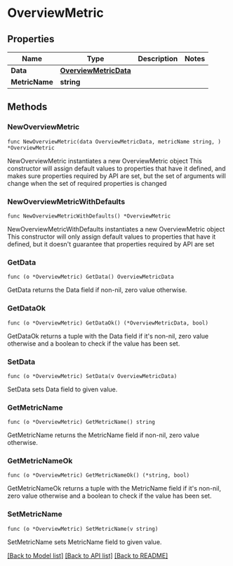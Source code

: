 # OverviewMetric

## Properties

Name | Type | Description | Notes
------------ | ------------- | ------------- | -------------
**Data** | [**OverviewMetricData**](OverviewMetricData.md) |  | 
**MetricName** | **string** |  | 

## Methods

### NewOverviewMetric

`func NewOverviewMetric(data OverviewMetricData, metricName string, ) *OverviewMetric`

NewOverviewMetric instantiates a new OverviewMetric object
This constructor will assign default values to properties that have it defined,
and makes sure properties required by API are set, but the set of arguments
will change when the set of required properties is changed

### NewOverviewMetricWithDefaults

`func NewOverviewMetricWithDefaults() *OverviewMetric`

NewOverviewMetricWithDefaults instantiates a new OverviewMetric object
This constructor will only assign default values to properties that have it defined,
but it doesn't guarantee that properties required by API are set

### GetData

`func (o *OverviewMetric) GetData() OverviewMetricData`

GetData returns the Data field if non-nil, zero value otherwise.

### GetDataOk

`func (o *OverviewMetric) GetDataOk() (*OverviewMetricData, bool)`

GetDataOk returns a tuple with the Data field if it's non-nil, zero value otherwise
and a boolean to check if the value has been set.

### SetData

`func (o *OverviewMetric) SetData(v OverviewMetricData)`

SetData sets Data field to given value.


### GetMetricName

`func (o *OverviewMetric) GetMetricName() string`

GetMetricName returns the MetricName field if non-nil, zero value otherwise.

### GetMetricNameOk

`func (o *OverviewMetric) GetMetricNameOk() (*string, bool)`

GetMetricNameOk returns a tuple with the MetricName field if it's non-nil, zero value otherwise
and a boolean to check if the value has been set.

### SetMetricName

`func (o *OverviewMetric) SetMetricName(v string)`

SetMetricName sets MetricName field to given value.



[[Back to Model list]](../README.md#documentation-for-models) [[Back to API list]](../README.md#documentation-for-api-endpoints) [[Back to README]](../README.md)


